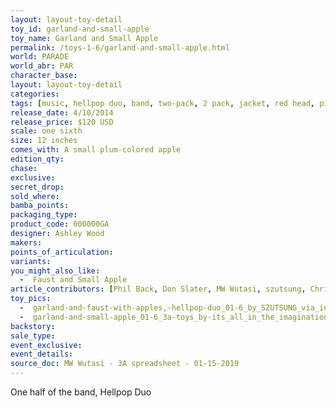 ```yaml
---
layout: layout-toy-detail 
toy_id: garland-and-small-apple
toy_name: Garland and Small Apple
permalink: /toys-1-6/garland-and-small-apple.html
world: PARADE
world_abr: PAR
character_base: 
layout: layout-toy-detail
categories: 
tags: [music, hellpop duo, band, two-pack, 2 pack, jacket, red head, pink hair, purple apple]
release_date: 4/10/2014
release_price: $120 USD
scale: one sixth
size: 12 inches
comes_with: A small plum-colored apple
edition_qty: 
chase: 
exclusive: 
secret_drop: 
sold_where: 
bamba_points: 
packaging_type: 
product_code: 000000GA
designer: Ashley Wood
makers: 
points_of_articulation: 
variants: 
you_might_also_like: 
  -  Faust and Small Apple
article_contributors: [Phil Back, Don Slater, MW Wutasi, szutsung, Chris Budd]
toy_pics: 
  -  garland-and-faust-with-apples,-hellpop-duo_01-6_by_SZUTSUNG_via_instagram.jpg
  -  garland-and-small-apple_01-6_3a-toys_by-its_all_in_the_imagination-via_instagram.jpg
backstory: 
sale_type: 
event_exclusive: 
event_details: 
source_doc: MW Wutasi - 3A spreadsheet - 01-15-2019
---
```

One half of the band, Hellpop Duo 